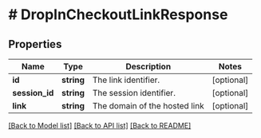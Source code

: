 # # DropInCheckoutLinkResponse

## Properties

Name | Type | Description | Notes
------------ | ------------- | ------------- | -------------
**id** | **string** | The link identifier. | [optional]
**session_id** | **string** | The session identifier. | [optional]
**link** | **string** | The domain of the hosted link | [optional]

[[Back to Model list]](../../README.md#models) [[Back to API list]](../../README.md#endpoints) [[Back to README]](../../README.md)
